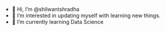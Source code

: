 - 👋 Hi, I’m @shilwantshradha
- 👀 I’m interested in updating myself with learning new things.
- 🌱 I’m currently learning Data Science

<!---
shilwantshradha/shilwantshradha is a ✨ special ✨ repository because its `README.md` (this file) appears on your GitHub profile.
You can click the Preview link to take a look at your changes.
--->
